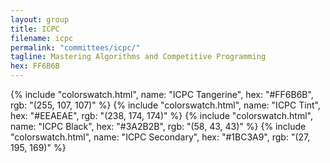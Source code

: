 ```yaml
---
layout: group
title: ICPC
filename: icpc
permalink: "committees/icpc/"
tagline: Mastering Algorithms and Competitive Programming
hex: FF6B6B
---
```

{% include "colorswatch.html", name: "ICPC Tangerine", hex: "#FF6B6B", rgb: "(255, 107, 107)" %}
{% include "colorswatch.html", name: "ICPC Tint", hex: "#EEAEAE", rgb: "(238, 174, 174)" %}
{% include "colorswatch.html", name: "ICPC Black", hex: "#3A2B2B", rgb: "(58, 43, 43)" %}
{% include "colorswatch.html", name: "ICPC Secondary", hex: "#1BC3A9", rgb: "(27, 195, 169)" %}

